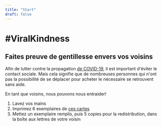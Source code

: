 ```yaml
---
title: "Start"
draft: false
---
```


# #ViralKindness

## Faites preuve de gentillesse envers vos voisins

Afin de lutter contre la propagation [de COVID-19](https://fr.wikipedia.org/wiki/Maladie_%C3%A0_coronavirus_2019), il est important d'éviter le contact sociale.
Mais cela signifie que de nombreuses personnes qui n'ont pas la possibilité de se déplacer pour acheter le nécessaire se retrouvent sans aide.

En tant que voisins, nous pouvons nous entraider!

1. Lavez vos mains
2. Imprimez 6 exemplaires de [ces cartes](/fr/card/v1)
3. Mettez un exemplaire remplis, puis 5 copies pour la redistribution, dans la boîte aux lettres de votre voisin
